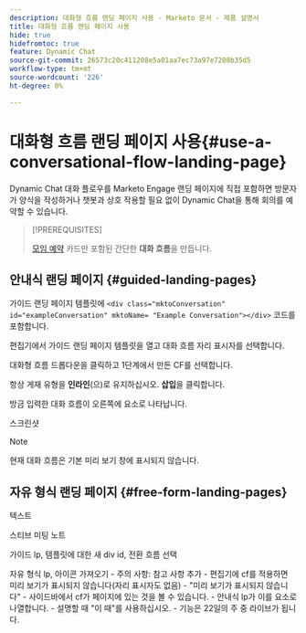 ```yaml
---
description: 대화형 흐름 랜딩 페이지 사용 - Marketo 문서 - 제품 설명서
title: 대화형 흐름 랜딩 페이지 사용
hide: true
hidefromtoc: true
feature: Dynamic Chat
source-git-commit: 26573c20c411208e5a01aa7ec73a97e7208b35d5
workflow-type: tm+mt
source-wordcount: '226'
ht-degree: 0%

---
```


# 대화형 흐름 랜딩 페이지 사용{#use-a-conversational-flow-landing-page}

Dynamic Chat 대화 플로우를 Marketo Engage 랜딩 페이지에 직접 포함하면 방문자가 양식을 작성하거나 챗봇과 상호 작용할 필요 없이 Dynamic Chat을 통해 회의를 예약할 수 있습니다.

>[!PREREQUISITES]
>
>[모임 예약](/help/marketo/product-docs/demand-generation/dynamic-chat/automated-chat/create-a-conversational-flow.md) 카드만 포함된 간단한 **대화 흐름**&#x200B;을 만듭니다.

## 안내식 랜딩 페이지 {#guided-landing-pages}

가이드 랜딩 페이지 템플릿에 `<div class="mktoConversation" id="exampleConversation" mktoName= "Example Conversation"></div>` 코드를 포함합니다.

편집기에서 가이드 랜딩 페이지 템플릿을 열고 대화 흐름 자리 표시자를 선택합니다.

대화형 흐름 드롭다운을 클릭하고 1단계에서 만든 CF를 선택합니다.

항상 게재 유형을 **인라인**(으)로 유지하십시오. **삽입**&#x200B;을 클릭합니다.

방금 입력한 대화 흐름이 오른쪽에 요소로 나타납니다.

스크린샷

>[!NOTE]
>
>현재 대화 흐름은 기본 미리 보기 창에 표시되지 않습니다.

## 자유 형식 랜딩 페이지 {#free-form-landing-pages}

텍스트


스티브 미팅 노트

가이드 lp, 템플릿에 대한 새 div id, 전환 흐름 선택

자유 형식 lp, 아이콘 가져오기 - 주의 사항: 참고 사항 추가 - 편집기에 cf를 적용하면 미리 보기가 표시되지 않습니다(자리 표시자도 없음) - &quot;미리 보기가 표시되지 않습니다&quot; - 사이드바에서 cf가 페이지에 있는 것을 볼 수 있습니다. - 안내식 lp가 이를 요소로 나열합니다. - 설명할 때 &quot;이 때&quot;를 사용하십시오. - 기능은 22일의 주 중 라이브가 됩니다.

